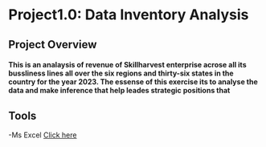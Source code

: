 # Project1.0: Data Inventory Analysis
## Project Overview
#### This is an analaysis of revenue of Skillharvest enterprise acrose all its bussliness lines all over the six regions and thirty-six states in the country for the year 2023. The essense of this exercise its to analyse the data and make inference that help leades strategic positions that


## Tools
-Ms Excel [Click here](https://www.microsoft.com)
